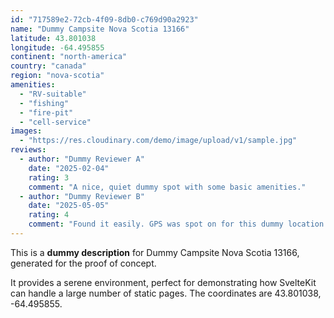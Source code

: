 ```yaml
---
id: "717589e2-72cb-4f09-8db0-c769d90a2923"
name: "Dummy Campsite Nova Scotia 13166"
latitude: 43.801038
longitude: -64.495855
continent: "north-america"
country: "canada"
region: "nova-scotia"
amenities:
  - "RV-suitable"
  - "fishing"
  - "fire-pit"
  - "cell-service"
images:
  - "https://res.cloudinary.com/demo/image/upload/v1/sample.jpg"
reviews:
  - author: "Dummy Reviewer A"
    date: "2025-02-04"
    rating: 3
    comment: "A nice, quiet dummy spot with some basic amenities."
  - author: "Dummy Reviewer B"
    date: "2025-05-05"
    rating: 4
    comment: "Found it easily. GPS was spot on for this dummy location."
---
```


This is a **dummy description** for Dummy Campsite Nova Scotia 13166, generated for the proof of concept.

It provides a serene environment, perfect for demonstrating how SvelteKit can handle a large number of static pages. The coordinates are 43.801038, -64.495855.
